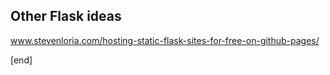 ## Other Flask ideas

www.stevenloria.com/hosting-static-flask-sites-for-free-on-github-pages/

[end]
